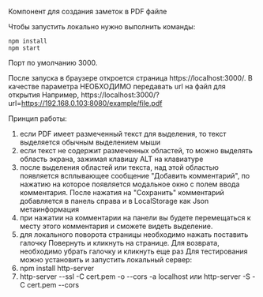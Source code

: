 Компонент для создания заметок в PDF файле

Чтобы запустить локально нужно выполнить команды:

```
npm install
npm start
```

Порт по умолчанию 3000.

После запуска в браузере откроется страница https://localhost:3000/.
В качестве параметра НЕОБХОДИМО передавать url на файл для открытия
Например, 
https://localhost:3000/?url=https://192.168.0.103:8080/example/file.pdf

Принцип работы:
1) если PDF имеет размеченный текст для выделения, то текст выделяется обычным выделением мыши
2) если текст не содержит размеченных областей, то можно выделять область экрана, зажимая клавишу ALT на клавиатуре
3) после выделения областей или текста, над этой областью появляется всплывающее сообщение "Добавить комментарий", по нажатию
на которое появляется модальное окно с полем ввода комментария. После нажатия на "Сохранить" комментарий добавляется в панель
справа и в LocalStorage как Json метаинформация
4) при нажатии на комментарии на панели вы будете перемещаться к месту этого комментария и сможете видеть выделение.
5) для локального поворота страницы необходимо нажать поставить галочку Повернуть и кликнуть на странице. Для возврата, необходимо 
убрать галочку и кликнуть еще раз
Для тестирования можно установить и запустить локальный сервер:
1) npm install http-server
2) http-server --ssl -C cert.pem -o --cors -a localhost
или  http-server -S -C cert.pem --cors


